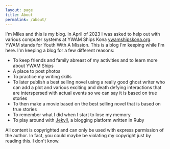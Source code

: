 ```yaml
---
layout: page
title: About
permalink: /about/
---
```


I'm Miles and this is my blog.  In April of 2023 I was asked to help out with various computer systems at YWAM Ships Kona [ywamshipskona.org](https://www.ywamshipskona.org/).  YWAM stands for Youth With A Mission.  This is a blog I'm keeping while I'm here.  I'm keeping a blog for a few different reasons:

* To keep friends and family abreast of my activities and to learn more about YWAM Ships
* A place to post photos
* To practice my writing skills
* To later publish a best selling novel using a really good ghost writer who can add a plot and various exciting and death defying interactions that are interspersed with actual events so we can say it is based on true stories
* To then make a movie based on the best selling novel that is based on true stories
* To remember what I did when I start to lose my memory
* To play around with [Jekyll](http://jekyllrb.com/), a blogging platform written in Ruby

All content is copyrighted and can only be used with express permission of the author.  In fact, you could maybe be violating my copyright just by reading this.  I don't know.